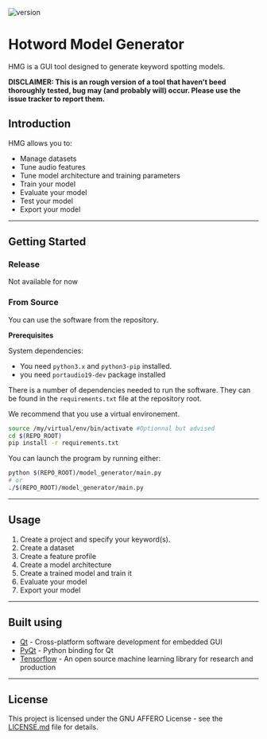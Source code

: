 ![version](https://img.shields.io/github/manifest-json/v/linto-ai/hmg)

# Hotword Model Generator
HMG is a GUI tool designed to generate keyword spotting models.

**DISCLAIMER: This is an rough version of a tool that haven't beed thoroughly tested, bug may (and probably will) occur. Please use the issue tracker to report them.**

## Introduction
HMG allows you to:
* Manage datasets
* Tune audio features
* Tune model architecture and training parameters
* Train your model
* Evaluate your model
* Test your model
* Export your model
__________________

## Getting Started

### Release
Not available for now

### From Source
You can use the software from the repository.

**Prerequisites**

System dependencies:

* You need ```python3.x``` and ```python3-pip``` installed.
* you need ```portaudio19-dev``` package installed

There is a number of dependencies needed to run the software.
They can be found in the ```requirements.txt``` file at the repository root.

We recommend that you use a virtual environement.
```bash
source /my/virtual/env/bin/activate #Optionnal but advised
cd $(REPO_ROOT)
pip install -r requirements.txt
```

You can launch the program by running either:
```bash
python $(REPO_ROOT)/model_generator/main.py
# or
./$(REPO_ROOT)/model_generator/main.py
```
__________________

## Usage

1. Create a project and specify your keyword(s).
2. Create a dataset
3. Create a feature profile
4. Create a model architecture
5. Create a trained model and train it
6. Evaluate your model
7. Export your model

__________________
## Built using

* [Qt](https://www.qt.io/) - Cross-platform software development for embedded GUI
* [PyQt](https://riverbankcomputing.com/software/pyqt/intro) - Python binding for Qt
* [Tensorflow](https://www.tensorflow.org) - An open source machine learning library for research and production

__________________
## License
This project is licensed under the GNU AFFERO License - see the [LICENSE.md](LICENSE.md) file for details.
